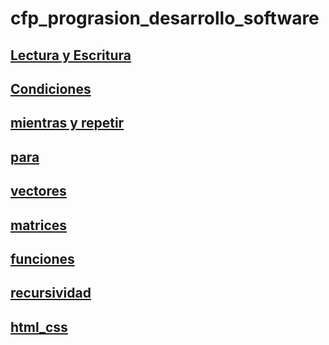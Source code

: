 # cfp_prograsion_desarrollo_software

## [Lectura y Escritura](./modulo_uno/pseudocodigo/lectura_escritura/)

## [Condiciones](./modulo_uno/pseudocodigo/condiciones/)

## [mientras y repetir](./modulo_uno/pseudocodigo/mientras%20y%20repetir/)

## [para](./modulo_uno/pseudocodigo/para/)

## [vectores](./modulo_uno/pseudocodigo/vectores/)

## [matrices](./modulo_uno/pseudocodigo/matrices/)

## [funciones](./modulo_uno/pseudocodigo/funciones/)

## [recursividad](./modulo_uno/pseudocodigo/recursividad/)

## [html_css](./modulo_uno/pseudocodigo/ejercicios_responsive/)